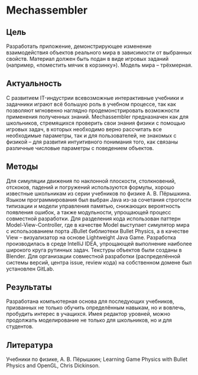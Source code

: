 # Mechassembler

## Цель
Разработать приложение, демонстрирующее изменение взаимодействия объектов реального мира в зависимости от выбранных свойств. Материал должен быть подан в виде игровых заданий (например, «поместить  мячик в корзинку»). Модель мира – трёхмерная.

## Актуальность
С развитием IT-индустрии всевозможные интерактивные учебники и задачники играют всё большую роль в учебном процессе, так как позволяют мгновенно наглядно продемонстрировать возможности применения полученных знаний. Mechassembler предназначен как для школьников, стремящихся проверить свои знания физики с помощью игровых задач, в которых необходимо верно рассчитать все необходимые параметры, так и для пользователей, не знакомых с физикой – для развития интуитивного понимания того, как связаны различные числовые параметры с поведением объектов. 

## Методы
Для симуляции движения по наклонной плоскости, столкновений, отскоков, падений и погружений используются формулы, хорошо известные школьникам из серии учебников по физике А. В. Пёрышкина. 
Языком программирования был выбран Java из-за сочетания строгости типизации и модели управления памятью, снижающих вероятность появления ошибок, а также модульности, упрощающей процесс совместной разработки. Для разделения кода использован паттерн Model-View-Controller, где в качестве Model выступает симулятор мира с использованием порта JBullet библиотеки Bullet Physics, а в качестве View – визуализатор на основе Lightweight Java Game. Разработка производилась в среде IntelliJ IDEA, упрощающей выполнение наиболее широкого круга рутинных задач.
Текстуры объектов были созданы в Blender. Для организации совместной разработки (распределённой системы версий, центра issue, review кода) на собственном домене был установлен GitLab.

## Результаты
Разработана компьютерная основа для последующих учебников, призванных не только обучить определённым навыкам, но и вовлечь, пробудить интерес в учащихся. Имея редактор уровней, можно продолжать моделирование не только для школьников, но и для студентов.

## Литература
Учебники по физике, А. В. Пёрышкин;  Learning Game Physics with Bullet Physics and OpenGL, Chris Dickinson.